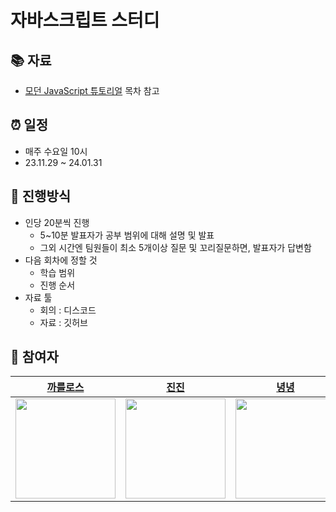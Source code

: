 # 자바스크립트 스터디

## 📚 자료
* [모던 JavaScript 튜토리얼](https://ko.javascript.info/) 목차 참고

## ⏰ 일정
* 매주 수요일 10시
* 23.11.29 ~ 24.01.31

## 📝 진행방식
* 인당 20분씩 진행
  * 5~10분 발표자가 공부 범위에 대해 설명 및 발표
  * 그외 시간엔 팀원들이 최소 5개이상 질문 및 꼬리질문하면, 발표자가 답변함
* 다음 회차에 정할 것
  * 학습 범위
  * 진행 순서
* 자료 툴
  * 회의 : 디스코드
  * 자료 : 깃허브

## 🦏 참여자

|<a href="https://github.com/dlsxody1">까를로스</a>|<a href="https://github.com/wlsud801">진진</a>|<a href="https://github.com/eun0leee">녕녕</a>|
|:---:|:---:|:---:|
|<a href="https://github.com/dlsxody1"><img src="https://avatars.githubusercontent.com/u/62875596?v=4" width=160/></a>|<a href="https://github.com/wlsud801"><img src="https://avatars.githubusercontent.com/u/128350568?v=4" width=160/></a>|<a href="https://github.com/eun0leee"><img src="https://avatars.githubusercontent.com/u/90189513?v=4" width=160/></a>|
